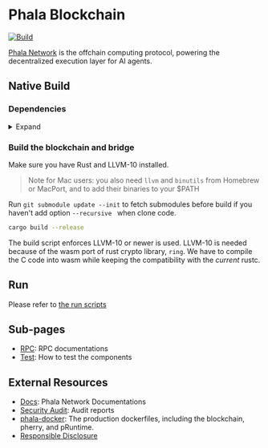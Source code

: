 # Phala Blockchain

[![Build](https://github.com/Phala-Network/phala-blockchain/actions/workflows/build.yml/badge.svg)](https://github.com/Phala-Network/phala-blockchain/actions/workflows/build.yml)

[Phala Network](https://phala.network/) is the offchain computing protocol, powering the decentralized execution layer for AI agents.

## Native Build

### Dependencies

<details><summary>Expand</summary>

- System dependencies
  - Ubuntu (tested with 22.04)
  ```bash
  apt install -y build-essential pkg-config libssl-dev protobuf-compiler
  ```

  - macOS
  ```bash
  brew install protobuf
  ```

  - See [here](https://grpc.io/docs/protoc-installation/) for more protobuf installation options

- Rust

  ```bash
  curl https://sh.rustup.rs -sSf | sh
  ```

- Substrate dependencies:

   ```bash
   git submodule update --init
   sh ./scripts/init.sh
   ```

- LLVM 14

  ```bash
  wget https://apt.llvm.org/llvm.sh
  chmod +x llvm.sh
  ./llvm.sh 14
  ```

</details>

### Build the blockchain and bridge

Make sure you have Rust and LLVM-10 installed.

> Note for Mac users: you also need `llvm` and `binutils` from Homebrew or MacPort, and to add their binaries to your $PATH

Run `git submodule update --init` to fetch submodules before build if you haven't add option `--recursive ` when clone code.

```bash
cargo build --release
```

The build script enforces LLVM-10 or newer is used. LLVM-10 is needed because of the wasm port of rust
crypto library, `ring`. We have to compile the C code into wasm while keeping the compatibility with
the _current_ rustc.

## Run

Please refer to [the run scripts](./scripts/run)

## Sub-pages

- [RPC](./docs/rpc.md): RPC documentations
- [Test](./docs/test.md): How to test the components

## External Resources

- [Docs](https://docs.phala.network): Phala Network Documentations
- [Security Audit](./audit): Audit reports
- [phala-docker](https://github.com/Phala-Network/phala-docker): The production dockerfiles, including the blockchain, pherry, and pRuntime.
- [Responsible Disclosure](./docs/responsible-disclosure.md)
